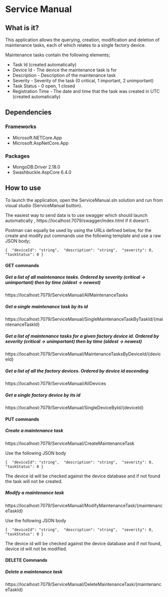# Service Manual

## What is it?

This application allows the querying, creation, modification and deletion of maintenance tasks, each of which relates to a single factory device.

Maintenance tasks contain the following elements;

- Task Id (created automatically)
- Device Id - The device the maintenance task is for
- Description - Description of the maintenance task
- Severity - Severity of the task (0 critical, 1 important, 2 unimportant)
- Task Status - 0 open, 1 closed
- Registration Time - The date and time that the task was created in UTC (created automatically)



## **Dependencies**

### Frameworks

- Microsoft.NETCore.App
- Microsoft.AspNetCore.App

### Packages

- MongoDB.Driver 2.18.0
- Swashbuckle.AspCore 6.4.0



## How to use

To launch the application, open the ServiceManual.sln solution and run from visual studio (ServiceManual button).

The easiest way to send data is to use swagger which should launch automatically , https://localhost:7079/swagger/index.html if it doesn't.

Postman can equally be used by using the URLs defined below, for the create and modify put commands use the following template and use a raw JSON body;

```
{  "deviceId": "string",  "description": "string",  "severity": 0,  "taskStatus": 0 }
```



#### GET commands

##### Get a list of all maintenance tasks. Ordered by severity (critical -> unimportant) then by time (oldest -> newest)

https://localhost:7079/ServiceManual/AllMaintenanceTasks



##### Get a single maintenance task by its id

https://localhost:7079/ServiceManual/SingleMaintenanceTaskByTaskId/{maintenanceTaskId}



##### Get a list of maintenance tasks for a given factory device id. Ordered by severity (critical -> unimportant) then by time (oldest -> newest)

https://localhost:7079/ServiceManual/MaintenanceTasksByDeviceId/{deviceId}



##### Get a list of all the factory devices. Ordered by device id ascending

https://localhost:7079/ServiceManual/AllDevices



##### Get a single factory device by its id

https://localhost:7079/ServiceManual/SingleDeviceById/{deviceId}



#### PUT commands

##### Create a maintenance task

https://localhost:7079/ServiceManual/CreateMaintenanceTask

Use the following JSON body

```
{  "deviceId": "string",  "description": "string",  "severity": 0,  "taskStatus": 0 }
```

The device id will be checked against the device database and if not found the task will not be created.



##### Modify a maintenance task

https://localhost:7079/ServiceManual/ModifyMaintenanceTask/{maintenanceTaskId}

Use the following JSON body

```
{  "deviceId": "string",  "description": "string",  "severity": 0,  "taskStatus": 0 }
```

The device id will be checked against the device database and if not found, device id will not be modified.



#### DELETE Commands

##### Delete a maintenance task

https://localhost:7079/ServiceManual/DeleteMaintenanceTask/{maintenanceTaskId}

